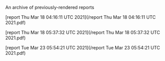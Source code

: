 An archive of previously-rendered reports

[report Thu Mar 18 04:16:11 UTC 2021](/report Thu Mar 18 04:16:11 UTC 2021.pdf)

[report Thu Mar 18 05:37:32 UTC 2021](/report Thu Mar 18 05:37:32 UTC 2021.pdf)

[report Tue Mar 23 05:54:21 UTC 2021](/report Tue Mar 23 05:54:21 UTC 2021.pdf)
